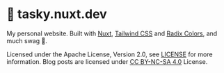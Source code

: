 # 💐 tasky.nuxt.dev

My personal website. Built with [Nuxt](https://nuxt.com), [Tailwind CSS](https://tailwindcss.com) and [Radix Colors](https://www.radix-ui.com/colors), and much swag 🤞.

Licensed under the Apache License, Version 2.0, see [LICENSE](./LICENSE) for more information.
Blog posts are licensed under [CC BY-NC-SA 4.0](https://creativecommons.org/licenses/by-nc-sa/4.0/) License.
